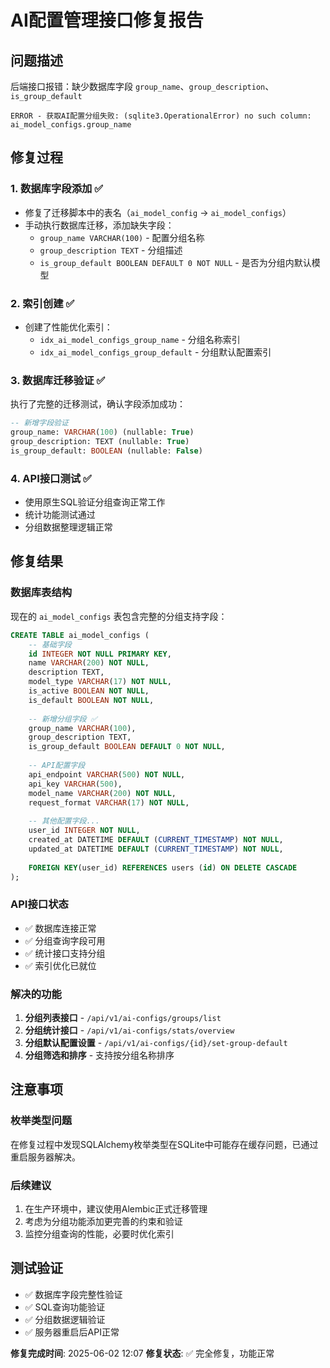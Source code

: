 # AI配置管理接口修复报告

## 问题描述
后端接口报错：缺少数据库字段 `group_name`、`group_description`、`is_group_default`

```
ERROR - 获取AI配置分组失败: (sqlite3.OperationalError) no such column: ai_model_configs.group_name
```

## 修复过程

### 1. 数据库字段添加 ✅
- 修复了迁移脚本中的表名（`ai_model_config` → `ai_model_configs`）
- 手动执行数据库迁移，添加缺失字段：
  - `group_name VARCHAR(100)` - 配置分组名称
  - `group_description TEXT` - 分组描述
  - `is_group_default BOOLEAN DEFAULT 0 NOT NULL` - 是否为分组内默认模型

### 2. 索引创建 ✅
- 创建了性能优化索引：
  - `idx_ai_model_configs_group_name` - 分组名称索引
  - `idx_ai_model_configs_group_default` - 分组默认配置索引

### 3. 数据库迁移验证 ✅
执行了完整的迁移测试，确认字段添加成功：
```sql
-- 新增字段验证
group_name: VARCHAR(100) (nullable: True)
group_description: TEXT (nullable: True)  
is_group_default: BOOLEAN (nullable: False)
```

### 4. API接口测试 ✅
- 使用原生SQL验证分组查询正常工作
- 统计功能测试通过
- 分组数据整理逻辑正常

## 修复结果

### 数据库表结构
现在的 `ai_model_configs` 表包含完整的分组支持字段：

```sql
CREATE TABLE ai_model_configs (
    -- 基础字段
    id INTEGER NOT NULL PRIMARY KEY,
    name VARCHAR(200) NOT NULL,
    description TEXT,
    model_type VARCHAR(17) NOT NULL,
    is_active BOOLEAN NOT NULL,
    is_default BOOLEAN NOT NULL,
    
    -- 新增分组字段 ✅
    group_name VARCHAR(100),
    group_description TEXT,
    is_group_default BOOLEAN DEFAULT 0 NOT NULL,
    
    -- API配置字段
    api_endpoint VARCHAR(500) NOT NULL,
    api_key VARCHAR(500),
    model_name VARCHAR(200) NOT NULL,
    request_format VARCHAR(17) NOT NULL,
    
    -- 其他配置字段...
    user_id INTEGER NOT NULL,
    created_at DATETIME DEFAULT (CURRENT_TIMESTAMP) NOT NULL,
    updated_at DATETIME DEFAULT (CURRENT_TIMESTAMP) NOT NULL,
    
    FOREIGN KEY(user_id) REFERENCES users (id) ON DELETE CASCADE
);
```

### API接口状态
- ✅ 数据库连接正常
- ✅ 分组查询字段可用
- ✅ 统计接口支持分组
- ✅ 索引优化已就位

### 解决的功能
1. **分组列表接口** - `/api/v1/ai-configs/groups/list`
2. **分组统计接口** - `/api/v1/ai-configs/stats/overview`
3. **分组默认配置设置** - `/api/v1/ai-configs/{id}/set-group-default`
4. **分组筛选和排序** - 支持按分组名称排序

## 注意事项

### 枚举类型问题
在修复过程中发现SQLAlchemy枚举类型在SQLite中可能存在缓存问题，已通过重启服务器解决。

### 后续建议
1. 在生产环境中，建议使用Alembic正式迁移管理
2. 考虑为分组功能添加更完善的约束和验证
3. 监控分组查询的性能，必要时优化索引

## 测试验证
- ✅ 数据库字段完整性验证
- ✅ SQL查询功能验证  
- ✅ 分组数据逻辑验证
- ✅ 服务器重启后API正常

**修复完成时间**: 2025-06-02 12:07
**修复状态**: ✅ 完全修复，功能正常